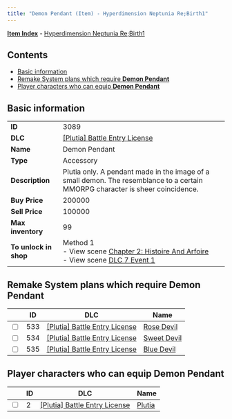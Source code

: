 ```yaml
---
title: "Demon Pendant (Item) - Hyperdimension Neptunia Re;Birth1"
---
```


[**Item Index**](/neptunia/rb1/item/index.html) - [Hyperdimension Neptunia Re;Birth1](/neptunia/rb1)

## Contents

- [Basic information](#basic-information)
- [Remake System plans which require **Demon Pendant**](#remake-system-plans-which-require-demon-pendant)
- [Player characters who can equip **Demon Pendant**](#player-characters-who-can-equip-demon-pendant)

## Basic information

|   |   |
| -- | -- |
| **ID** | 3089 |
| **DLC** | [[Plutia] Battle Entry License](/neptunia/rb1/dlc/7-plutia.html) |
| **Name** | Demon Pendant |
| **Type** | Accessory |
| **Description** | Plutia only. A pendant made in the image of a small demon. The resemblance to a certain MMORPG character is sheer coincidence. |
| **Buy Price** | 200000 |
| **Sell Price** | 100000 |
| **Max inventory** | 99 |
| **To unlock in shop** | Method 1<br />- View scene [Chapter 2: Histoire And Arfoire](/neptunia/rb1/scene/1-201-chapter-2-histoire-and-arfoire.html)<br />- View scene [DLC 7 Event 1](/neptunia/rb1/scene/7-5010-dlc-7-event-1.html) |


## Remake System plans which require **Demon Pendant**

|    | ID | DLC | Name |
| -- | -- | --- | ---- |
| <input type="checkbox" id="rb1-quest-7-533" class="trackbox" /> | 533 | [[Plutia] Battle Entry License](/neptunia/rb1/dlc/7-plutia.html) | [Rose Devil](/neptunia/rb1/quest/7-533-rose-devil.html) |
| <input type="checkbox" id="rb1-quest-7-534" class="trackbox" /> | 534 | [[Plutia] Battle Entry License](/neptunia/rb1/dlc/7-plutia.html) | [Sweet Devil](/neptunia/rb1/quest/7-534-sweet-devil.html) |
| <input type="checkbox" id="rb1-quest-7-535" class="trackbox" /> | 535 | [[Plutia] Battle Entry License](/neptunia/rb1/dlc/7-plutia.html) | [Blue Devil](/neptunia/rb1/quest/7-535-blue-devil.html) |


## Player characters who can equip **Demon Pendant**

|    | ID | DLC | Name |
| -- | -- | --- | ---- |
| <input type="checkbox" id="rb1-player-7-2" class="trackbox" /> | 2 | [[Plutia] Battle Entry License](/neptunia/rb1/dlc/7-plutia.html) | [Plutia](/neptunia/rb1/player/7-2-plutia.html) |
